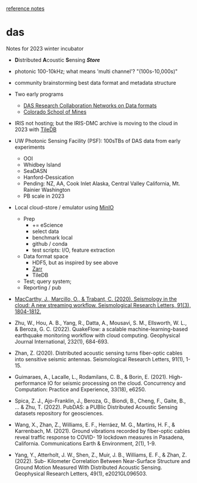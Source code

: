 [reference notes](https://github.com/robfatland/das/blob/main/references.md)

# das


Notes for 2023 winter incubator


- **D**istributed **A**coustic **S**ensing ***Store***
- photonic 100-10kHz; what means 'multi channel'? "(100s-10,000s)" 
- community brainstorming best data format and metadata structure
- Two early programs
    - [DAS Research Collaboration Networks on Data formats](https://github.com/DAS-RCN/RCN_DASformat)
    - [Colorado School of Mines](https://github.com/DASDAE/dascore)
- IRIS not hosting; but the IRIS-DMC archive is moving to the cloud in 2023 with [TileDB](https://tiledb.com)
- UW Photonic Sensing Facility (PSF): 100sTBs of DAS data from early experiments
    - OOI
    - Whidbey Island
    - SeaDASN
    - Hanford-Dessication
    - Pending: NZ, AA, Cook Inlet Alaska, Central Valley California, Mt. Rainier Washington
    - PB scale in 2023
- Local cloud-store / emulator using [MinIO](https://min.io/)
    - Prep
        - += eScience
        - select data
        - benchmark local
        - github / conda
        - test scripts: I/O, feature extraction
    - Data format space
        - HDF5, but as inspired by see above
        - [Zarr](https://zarr.readthedocs.io/en/stable/#)
        - TileDB
    - Test; query system; 
    - Reporting / pub


- [MacCarthy, J., Marcillo, O., & Trabant, C. (2020). Seismology in the cloud: A new
streaming workflow. Seismological Research Letters, 91(3), 1804-1812.](https://github.com/robfatland/das/blob/main/references.md)
- Zhu, W., Hou, A. B., Yang, R., Datta, A., Mousavi, S. M., Ellsworth, W. L., & Beroza, G. C.
(2022). QuakeFlow: a scalable machine-learning-based earthquake monitoring workflow
with cloud computing. Geophysical Journal International, 232(1), 684-693.
- Zhan, Z. (2020). Distributed acoustic sensing turns fiber-optic cables into sensitive seismic
antennas. Seismological Research Letters, 91(1), 1-15.
- Guimaraes, A., Lacalle, L., Rodamilans, C. B., & Borin, E. (2021). High-performance IO
for seismic processing on the cloud. Concurrency and Computation: Practice and
Experience, 33(18), e6250.
- Spica, Z. J., Ajo-Franklin, J., Beroza, G., Biondi, B., Cheng, F., Gaite, B., ... & Zhu, T.
(2022). PubDAS: a PUBlic Distributed Acoustic Sensing datasets repository for
geosciences.
- Wang, X., Zhan, Z., Williams, E. F., Herráez, M. G., Martins, H. F., & Karrenbach, M.
(2021). Ground vibrations recorded by fiber-optic cables reveal traffic response to COVID-
19 lockdown measures in Pasadena, California. Communications Earth & Environment, 2(1), 1-9.
- Yang, Y., Atterholt, J. W., Shen, Z., Muir, J. B., Williams, E. F., & Zhan, Z. (2022). Sub-
Kilometer Correlation Between Near-Surface Structure and Ground Motion Measured With 
Distributed Acoustic Sensing. Geophysical Research Letters, 49(1),
e2021GL096503.
